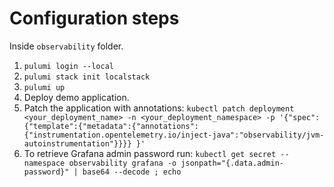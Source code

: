 # Configuration steps

Inside `observability` folder.

1. `pulumi login --local`
2. `pulumi stack init localstack`
3. `pulumi up`
4. Deploy demo application.
5. Patch the application with annotations: `kubectl patch deployment <your_deployment_name> -n <your_deployment_namespace> -p '{"spec": {"template":{"metadata":{"annotations":{"instrumentation.opentelemetry.io/inject-java":"observability/jvm-autoinstrumentation"}}}} }'`
6. To retrieve Grafana admin password run: `kubectl get secret --namespace observability grafana -o jsonpath="{.data.admin-password}" | base64 --decode ; echo`
